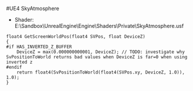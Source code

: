 #UE4 SkyAtmosphere



* Shader: E:\Sandbox\UnrealEngine\Engine\Shaders\Private\SkyAtmosphere.usf

```
float4 GetScreenWorldPos(float4 SVPos, float DeviceZ)
{
#if HAS_INVERTED_Z_BUFFER
	DeviceZ = max(0.000000000001, DeviceZ);	// TODO: investigate why SvPositionToWorld returns bad values when DeviceZ is far=0 when using inverted z
#endif
	return float4(SvPositionToWorld(float4(SVPos.xy, DeviceZ, 1.0)), 1.0);
}
```

